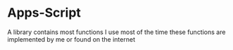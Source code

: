 # Apps-Script
A library contains most functions I use most of the time
these functions are implemented by me or found on the internet
